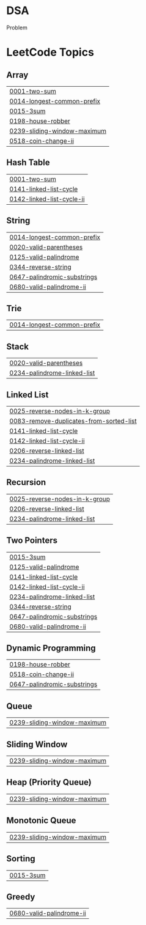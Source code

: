 # DSA
Problem

<!---LeetCode Topics Start-->
# LeetCode Topics
## Array
|  |
| ------- |
| [0001-two-sum](https://github.com/Virendra2406087/DSA/tree/master/0001-two-sum) |
| [0014-longest-common-prefix](https://github.com/Virendra2406087/DSA/tree/master/0014-longest-common-prefix) |
| [0015-3sum](https://github.com/Virendra2406087/DSA/tree/master/0015-3sum) |
| [0198-house-robber](https://github.com/Virendra2406087/DSA/tree/master/0198-house-robber) |
| [0239-sliding-window-maximum](https://github.com/Virendra2406087/DSA/tree/master/0239-sliding-window-maximum) |
| [0518-coin-change-ii](https://github.com/Virendra2406087/DSA/tree/master/0518-coin-change-ii) |
## Hash Table
|  |
| ------- |
| [0001-two-sum](https://github.com/Virendra2406087/DSA/tree/master/0001-two-sum) |
| [0141-linked-list-cycle](https://github.com/Virendra2406087/DSA/tree/master/0141-linked-list-cycle) |
| [0142-linked-list-cycle-ii](https://github.com/Virendra2406087/DSA/tree/master/0142-linked-list-cycle-ii) |
## String
|  |
| ------- |
| [0014-longest-common-prefix](https://github.com/Virendra2406087/DSA/tree/master/0014-longest-common-prefix) |
| [0020-valid-parentheses](https://github.com/Virendra2406087/DSA/tree/master/0020-valid-parentheses) |
| [0125-valid-palindrome](https://github.com/Virendra2406087/DSA/tree/master/0125-valid-palindrome) |
| [0344-reverse-string](https://github.com/Virendra2406087/DSA/tree/master/0344-reverse-string) |
| [0647-palindromic-substrings](https://github.com/Virendra2406087/DSA/tree/master/0647-palindromic-substrings) |
| [0680-valid-palindrome-ii](https://github.com/Virendra2406087/DSA/tree/master/0680-valid-palindrome-ii) |
## Trie
|  |
| ------- |
| [0014-longest-common-prefix](https://github.com/Virendra2406087/DSA/tree/master/0014-longest-common-prefix) |
## Stack
|  |
| ------- |
| [0020-valid-parentheses](https://github.com/Virendra2406087/DSA/tree/master/0020-valid-parentheses) |
| [0234-palindrome-linked-list](https://github.com/Virendra2406087/DSA/tree/master/0234-palindrome-linked-list) |
## Linked List
|  |
| ------- |
| [0025-reverse-nodes-in-k-group](https://github.com/Virendra2406087/DSA/tree/master/0025-reverse-nodes-in-k-group) |
| [0083-remove-duplicates-from-sorted-list](https://github.com/Virendra2406087/DSA/tree/master/0083-remove-duplicates-from-sorted-list) |
| [0141-linked-list-cycle](https://github.com/Virendra2406087/DSA/tree/master/0141-linked-list-cycle) |
| [0142-linked-list-cycle-ii](https://github.com/Virendra2406087/DSA/tree/master/0142-linked-list-cycle-ii) |
| [0206-reverse-linked-list](https://github.com/Virendra2406087/DSA/tree/master/0206-reverse-linked-list) |
| [0234-palindrome-linked-list](https://github.com/Virendra2406087/DSA/tree/master/0234-palindrome-linked-list) |
## Recursion
|  |
| ------- |
| [0025-reverse-nodes-in-k-group](https://github.com/Virendra2406087/DSA/tree/master/0025-reverse-nodes-in-k-group) |
| [0206-reverse-linked-list](https://github.com/Virendra2406087/DSA/tree/master/0206-reverse-linked-list) |
| [0234-palindrome-linked-list](https://github.com/Virendra2406087/DSA/tree/master/0234-palindrome-linked-list) |
## Two Pointers
|  |
| ------- |
| [0015-3sum](https://github.com/Virendra2406087/DSA/tree/master/0015-3sum) |
| [0125-valid-palindrome](https://github.com/Virendra2406087/DSA/tree/master/0125-valid-palindrome) |
| [0141-linked-list-cycle](https://github.com/Virendra2406087/DSA/tree/master/0141-linked-list-cycle) |
| [0142-linked-list-cycle-ii](https://github.com/Virendra2406087/DSA/tree/master/0142-linked-list-cycle-ii) |
| [0234-palindrome-linked-list](https://github.com/Virendra2406087/DSA/tree/master/0234-palindrome-linked-list) |
| [0344-reverse-string](https://github.com/Virendra2406087/DSA/tree/master/0344-reverse-string) |
| [0647-palindromic-substrings](https://github.com/Virendra2406087/DSA/tree/master/0647-palindromic-substrings) |
| [0680-valid-palindrome-ii](https://github.com/Virendra2406087/DSA/tree/master/0680-valid-palindrome-ii) |
## Dynamic Programming
|  |
| ------- |
| [0198-house-robber](https://github.com/Virendra2406087/DSA/tree/master/0198-house-robber) |
| [0518-coin-change-ii](https://github.com/Virendra2406087/DSA/tree/master/0518-coin-change-ii) |
| [0647-palindromic-substrings](https://github.com/Virendra2406087/DSA/tree/master/0647-palindromic-substrings) |
## Queue
|  |
| ------- |
| [0239-sliding-window-maximum](https://github.com/Virendra2406087/DSA/tree/master/0239-sliding-window-maximum) |
## Sliding Window
|  |
| ------- |
| [0239-sliding-window-maximum](https://github.com/Virendra2406087/DSA/tree/master/0239-sliding-window-maximum) |
## Heap (Priority Queue)
|  |
| ------- |
| [0239-sliding-window-maximum](https://github.com/Virendra2406087/DSA/tree/master/0239-sliding-window-maximum) |
## Monotonic Queue
|  |
| ------- |
| [0239-sliding-window-maximum](https://github.com/Virendra2406087/DSA/tree/master/0239-sliding-window-maximum) |
## Sorting
|  |
| ------- |
| [0015-3sum](https://github.com/Virendra2406087/DSA/tree/master/0015-3sum) |
## Greedy
|  |
| ------- |
| [0680-valid-palindrome-ii](https://github.com/Virendra2406087/DSA/tree/master/0680-valid-palindrome-ii) |
<!---LeetCode Topics End-->